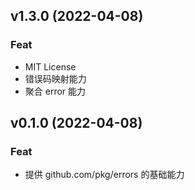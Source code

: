 ## v1.3.0 (2022-04-08)

### Feat

- MIT License
- 错误码映射能力
- 聚合 error 能力

## v0.1.0 (2022-04-08)

### Feat

- 提供 github.com/pkg/errors 的基础能力

